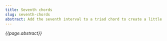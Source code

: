 ```yaml
---
title: Seventh chords
slug: seventh-chords
abstract: Add the seventh interval to a triad chord to create a little tension.
---
```


*{{page.abstract}}*

